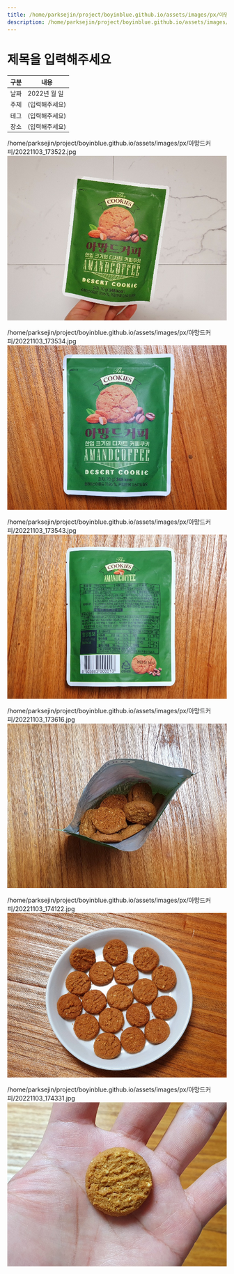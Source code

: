 ```yaml
---
title: /home/parksejin/project/boyinblue.github.io/assets/images/px/아망드커피
description: /home/parksejin/project/boyinblue.github.io/assets/images/px/아망드커피
---
```



제목을 입력해주세요
===


|구분|내용|
|---|---|
|날짜|2022년 월 일|
|주제|(입력해주세요)|
|테그|(입력해주세요)|
|장소|(입력해주세요)|


/home/parksejin/project/boyinblue.github.io/assets/images/px/아망드커피/20221103_173522.jpg
![이미지](20221103_173522.jpg)


/home/parksejin/project/boyinblue.github.io/assets/images/px/아망드커피/20221103_173534.jpg
![이미지](20221103_173534.jpg)


/home/parksejin/project/boyinblue.github.io/assets/images/px/아망드커피/20221103_173543.jpg
![이미지](20221103_173543.jpg)


/home/parksejin/project/boyinblue.github.io/assets/images/px/아망드커피/20221103_173616.jpg
![이미지](20221103_173616.jpg)


/home/parksejin/project/boyinblue.github.io/assets/images/px/아망드커피/20221103_174122.jpg
![이미지](20221103_174122.jpg)


/home/parksejin/project/boyinblue.github.io/assets/images/px/아망드커피/20221103_174331.jpg
![이미지](20221103_174331.jpg)


